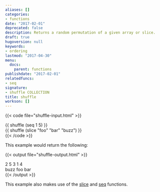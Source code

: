 ```yaml
---
aliases: []
categories:
- functions
date: "2017-02-01"
deprecated: false
description: Returns a random permutation of a given array or slice.
draft: true
hugoversion: null
keywords:
- ordering
lastmod: "2017-04-30"
menu:
  docs:
    parent: functions
publishdate: "2017-02-01"
relatedfuncs:
- seq
signature:
- shuffle COLLECTION
title: shuffle
workson: []
---
```


{{< code file="shuffle-input.html" >}}
<!-- Shuffled sequence = -->
<div>{{ shuffle (seq 1 5) }}</div>
<!-- Shuffled slice =  -->
<div>{{ shuffle (slice "foo" "bar" "buzz") }}</div>
{{< /code >}}

This example would return the following:

{{< output file="shuffle-output.html" >}}
<!-- Shuffled sequence =  -->
<div>2 5 3 1 4</div>
<!-- Shuffled slice =  -->
<div>buzz foo bar</div>
{{< /output >}}

This example also makes use of the [slice](/functions/slice/) and [seq](/functions/seq/) functions.
